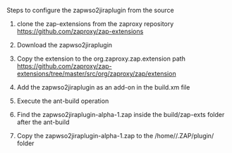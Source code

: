 Steps to configure the zapwso2jiraplugin from the source

1. clone the zap-extensions from the zaproxy repository 
        https://github.com/zaproxy/zap-extensions

2. Download the zapwso2jiraplugin

3. Copy the extension to the org.zaproxy.zap.extension path
        https://github.com/zaproxy/zap-extensions/tree/master/src/org/zaproxy/zap/extension
        
4. Add the zapwso2jiraplugin as an add-on in the build.xm file
    		<build-addon name="zapwso2jiraplugin"/>
    
5. Execute the ant-build operation

6. Find the zapwso2jiraplugin-alpha-1.zap inside the build/zap-exts folder after the ant-build

7. Copy the zapwso2jiraplugin-alpha-1.zap to the /home/<NAME>/.ZAP/plugin/ folder

